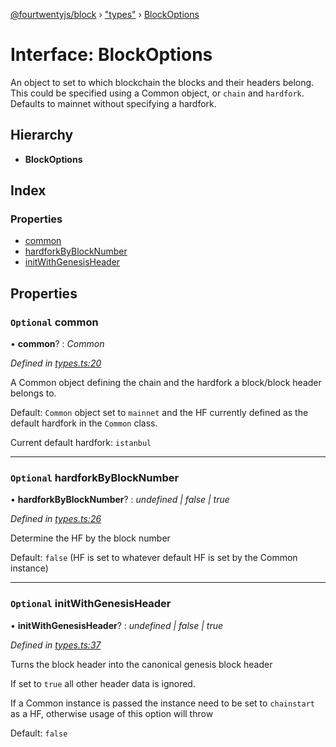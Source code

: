 [@fourtwentyjs/block](../README.md) › ["types"](../modules/_types_.md) › [BlockOptions](_types_.blockoptions.md)

# Interface: BlockOptions

An object to set to which blockchain the blocks and their headers belong. This could be specified
using a Common object, or `chain` and `hardfork`. Defaults to mainnet without specifying a
hardfork.

## Hierarchy

* **BlockOptions**

## Index

### Properties

* [common](_types_.blockoptions.md#optional-common)
* [hardforkByBlockNumber](_types_.blockoptions.md#optional-hardforkbyblocknumber)
* [initWithGenesisHeader](_types_.blockoptions.md#optional-initwithgenesisheader)

## Properties

### `Optional` common

• **common**? : *Common*

*Defined in [types.ts:20](https://github.com/420integrated/fourtwentyjs-vm/blob/master/packages/block/src/types.ts#L20)*

A Common object defining the chain and the hardfork a block/block header belongs to.

Default: `Common` object set to `mainnet` and the HF currently defined as the default
hardfork in the `Common` class.

Current default hardfork: `istanbul`

___

### `Optional` hardforkByBlockNumber

• **hardforkByBlockNumber**? : *undefined | false | true*

*Defined in [types.ts:26](https://github.com/420integrated/fourtwentyjs-vm/blob/master/packages/block/src/types.ts#L26)*

Determine the HF by the block number

Default: `false` (HF is set to whatever default HF is set by the Common instance)

___

### `Optional` initWithGenesisHeader

• **initWithGenesisHeader**? : *undefined | false | true*

*Defined in [types.ts:37](https://github.com/420integrated/fourtwentyjs-vm/blob/master/packages/block/src/types.ts#L37)*

Turns the block header into the canonical genesis block header

If set to `true` all other header data is ignored.

If a Common instance is passed the instance need to be set to `chainstart` as a HF,
otherwise usage of this option will throw

Default: `false`

